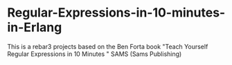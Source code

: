 # Regular-Expressions-in-10-minutes-in-Erlang
This is a rebar3 projects based on the Ben Forta book "Teach Yourself Regular Expressions in 10 Minutes " SAMS (Sams Publishing)
